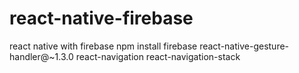 # react-native-firebase
react native with firebase
npm install firebase react-native-gesture-handler@~1.3.0 react-navigation react-navigation-stack

